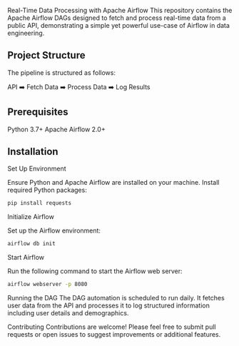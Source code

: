 Real-Time Data Processing with Apache Airflow
This repository contains the Apache Airflow DAGs designed to fetch and process real-time data from a public API, demonstrating a simple yet powerful use-case of Airflow in data engineering.


## Project Structure
The pipeline is structured as follows:

  API ➡️ Fetch Data ➡️ Process Data ➡️ Log Results

## Prerequisites
Python 3.7+
Apache Airflow 2.0+

## Installation
Set Up Environment

Ensure Python and Apache Airflow are installed on your machine.
Install required Python packages:
```bash
pip install requests
```
Initialize Airflow

Set up the Airflow environment:
```bash
airflow db init
```

Start Airflow

Run the following command to start the Airflow web server:
```bash
airflow webserver -p 8080
```

Running the DAG
The DAG automation is scheduled to run daily. It fetches user data from the API and processes it to log structured information including user details and demographics.

Contributing
Contributions are welcome! Please feel free to submit pull requests or open issues to suggest improvements or additional features.

